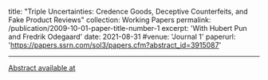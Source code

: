 title: "Triple Uncertainties: Credence Goods, Deceptive Counterfeits, and Fake Product Reviews"
collection: Working Papers
permalink: /publication/2009-10-01-paper-title-number-1
excerpt: 'With Hubert Pun and Fredrik Odegaard'
date: 2021-08-31
#venue: 'Journal 1'
paperurl: 'https://papers.ssrn.com/sol3/papers.cfm?abstract_id=3915087'

---


[Abstract available at](https://papers.ssrn.com/sol3/papers.cfm?abstract_id=3915087)
